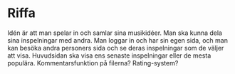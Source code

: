 # Riffa
Idén är att man spelar in och samlar sina musikidéer.
Man ska kunna dela sina inspelningar med andra.
Man loggar in och har sin egen sida, och man kan besöka andra personers sida och se deras inspelningar som de väljer att visa.
Huvudsidan ska visa ens senaste inspelningar eller de mesta populära.
Kommentarsfunktion på filerna? Rating-system?
